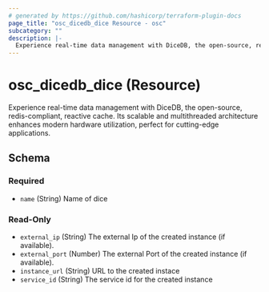 ```yaml
---
# generated by https://github.com/hashicorp/terraform-plugin-docs
page_title: "osc_dicedb_dice Resource - osc"
subcategory: ""
description: |-
  Experience real-time data management with DiceDB, the open-source, redis-compliant, reactive cache. Its scalable and multithreaded architecture enhances modern hardware utilization, perfect for cutting-edge applications.
---
```


# osc_dicedb_dice (Resource)

Experience real-time data management with DiceDB, the open-source, redis-compliant, reactive cache. Its scalable and multithreaded architecture enhances modern hardware utilization, perfect for cutting-edge applications.



<!-- schema generated by tfplugindocs -->
## Schema

### Required

- `name` (String) Name of dice

### Read-Only

- `external_ip` (String) The external Ip of the created instance (if available).
- `external_port` (Number) The external Port of the created instance (if available).
- `instance_url` (String) URL to the created instace
- `service_id` (String) The service id for the created instance
